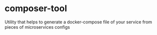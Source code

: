 # composer-tool
Utility that helps to generate a docker-compose file of your service from pieces of microservices configs
